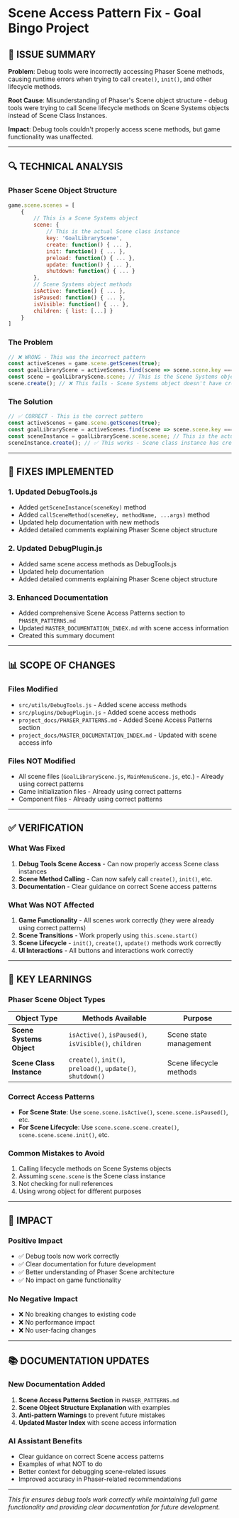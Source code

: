 # Scene Access Pattern Fix - Goal Bingo Project

## **🎯 ISSUE SUMMARY**

**Problem**: Debug tools were incorrectly accessing Phaser Scene methods, causing runtime errors when trying to call `create()`, `init()`, and other lifecycle methods.

**Root Cause**: Misunderstanding of Phaser's Scene object structure - debug tools were trying to call Scene lifecycle methods on Scene Systems objects instead of Scene Class Instances.

**Impact**: Debug tools couldn't properly access scene methods, but game functionality was unaffected.

---

## **🔍 TECHNICAL ANALYSIS**

### **Phaser Scene Object Structure**
```javascript
game.scene.scenes = [
    {
        // This is a Scene Systems object
        scene: {
            // This is the actual Scene class instance
            key: 'GoalLibraryScene',
            create: function() { ... },
            init: function() { ... },
            preload: function() { ... },
            update: function() { ... },
            shutdown: function() { ... }
        },
        // Scene Systems object methods
        isActive: function() { ... },
        isPaused: function() { ... },
        isVisible: function() { ... },
        children: { list: [...] }
    }
]
```

### **The Problem**
```javascript
// ❌ WRONG - This was the incorrect pattern
const activeScenes = game.scene.getScenes(true);
const goalLibraryScene = activeScenes.find(scene => scene.scene.key === 'GoalLibraryScene');
const scene = goalLibraryScene.scene; // This is the Scene Systems object
scene.create(); // ❌ This fails - Scene Systems object doesn't have create()
```

### **The Solution**
```javascript
// ✅ CORRECT - This is the correct pattern
const activeScenes = game.scene.getScenes(true);
const goalLibraryScene = activeScenes.find(scene => scene.scene.key === 'GoalLibraryScene');
const sceneInstance = goalLibraryScene.scene.scene; // This is the actual Scene class instance
sceneInstance.create(); // ✅ This works - Scene class instance has create()
```

---

## **🔧 FIXES IMPLEMENTED**

### **1. Updated DebugTools.js**
- Added `getSceneInstance(sceneKey)` method
- Added `callSceneMethod(sceneKey, methodName, ...args)` method
- Updated help documentation with new methods
- Added detailed comments explaining Phaser Scene object structure

### **2. Updated DebugPlugin.js**
- Added same scene access methods as DebugTools.js
- Updated help documentation
- Added detailed comments explaining Phaser Scene object structure

### **3. Enhanced Documentation**
- Added comprehensive Scene Access Patterns section to `PHASER_PATTERNS.md`
- Updated `MASTER_DOCUMENTATION_INDEX.md` with scene access information
- Created this summary document

---

## **📊 SCOPE OF CHANGES**

### **Files Modified**
- `src/utils/DebugTools.js` - Added scene access methods
- `src/plugins/DebugPlugin.js` - Added scene access methods
- `project_docs/PHASER_PATTERNS.md` - Added Scene Access Patterns section
- `project_docs/MASTER_DOCUMENTATION_INDEX.md` - Updated with scene access info

### **Files NOT Modified**
- All scene files (`GoalLibraryScene.js`, `MainMenuScene.js`, etc.) - Already using correct patterns
- Game initialization files - Already using correct patterns
- Component files - Already using correct patterns

---

## **✅ VERIFICATION**

### **What Was Fixed**
1. **Debug Tools Scene Access** - Can now properly access Scene class instances
2. **Scene Method Calling** - Can now safely call `create()`, `init()`, etc.
3. **Documentation** - Clear guidance on correct Scene access patterns

### **What Was NOT Affected**
1. **Game Functionality** - All scenes work correctly (they were already using correct patterns)
2. **Scene Transitions** - Work properly using `this.scene.start()`
3. **Scene Lifecycle** - `init()`, `create()`, `update()` methods work correctly
4. **UI Interactions** - All buttons and interactions work correctly

---

## **🎯 KEY LEARNINGS**

### **Phaser Scene Object Types**
| Object Type | Methods Available | Purpose |
|-------------|------------------|---------|
| **Scene Systems Object** | `isActive()`, `isPaused()`, `isVisible()`, `children` | Scene state management |
| **Scene Class Instance** | `create()`, `init()`, `preload()`, `update()`, `shutdown()` | Scene lifecycle methods |

### **Correct Access Patterns**
- **For Scene State**: Use `scene.scene.isActive()`, `scene.scene.isPaused()`, etc.
- **For Scene Lifecycle**: Use `scene.scene.scene.create()`, `scene.scene.scene.init()`, etc.

### **Common Mistakes to Avoid**
1. Calling lifecycle methods on Scene Systems objects
2. Assuming `scene.scene` is the Scene class instance
3. Not checking for null references
4. Using wrong object for different purposes

---

## **🚀 IMPACT**

### **Positive Impact**
- ✅ Debug tools now work correctly
- ✅ Clear documentation for future development
- ✅ Better understanding of Phaser Scene architecture
- ✅ No impact on game functionality

### **No Negative Impact**
- ❌ No breaking changes to existing code
- ❌ No performance impact
- ❌ No user-facing changes

---

## **📚 DOCUMENTATION UPDATES**

### **New Documentation Added**
1. **Scene Access Patterns Section** in `PHASER_PATTERNS.md`
2. **Scene Object Structure Explanation** with examples
3. **Anti-pattern Warnings** to prevent future mistakes
4. **Updated Master Index** with scene access information

### **AI Assistant Benefits**
- Clear guidance on correct Scene access patterns
- Examples of what NOT to do
- Better context for debugging scene-related issues
- Improved accuracy in Phaser-related recommendations

---

*This fix ensures debug tools work correctly while maintaining full game functionality and providing clear documentation for future development.*
